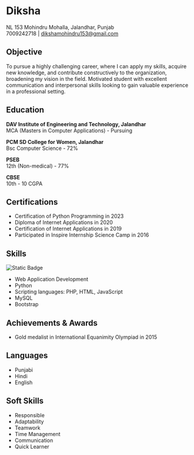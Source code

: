 # Diksha

NL 153 Mohindru Mohalla, Jalandhar, Punjab  
7009242718 | dikshamohindru153@gmail.com  

## Objective

To pursue a highly challenging career, where I can apply my skills, acquire new knowledge, and contribute constructively to the organization, broadening my vision in the field. Motivated student with excellent communication and interpersonal skills looking to gain valuable experience in a professional setting.

## Education

**DAV Institute of Engineering and Technology, Jalandhar**  
MCA (Masters in Computer Applications) - Pursuing  

**PCM SD College for Women, Jalandhar**  
Bsc Computer Science - 72%  

**PSEB**  
12th (Non-medical) - 77%  

**CBSE**  
10th - 10 CGPA  

## Certifications

- Certification of Python Programming in 2023
- Diploma of Internet Applications in 2020
- Certification of Internet Applications in 2019
- Participated in Inspire Internship Science Camp in 2016

## Skills

<img alt="Static Badge" src="https://img.shields.io/badge/Python-brightgreen?style=plastic&logoColor=violet&color=%23855555&cacheSeconds=3600">


- Web Application Development
- Python
- Scripting languages: PHP, HTML, JavaScript
- MySQL
- Bootstrap

## Achievements & Awards

- Gold medalist in International Equanimity Olympiad in 2015

## Languages

- Punjabi
- Hindi
- English

## Soft Skills

- Responsible
- Adaptability
- Teamwork
- Time Management
- Communication
- Quick Learner
